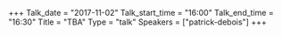 +++
Talk_date = "2017-11-02"
Talk_start_time = "16:00"
Talk_end_time = "16:30"
Title = "TBA"
Type = "talk"
Speakers = ["patrick-debois"]
+++


